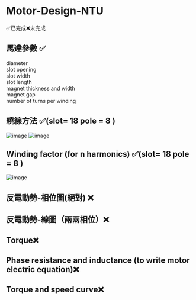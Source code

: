 # Motor-Design-NTU

✅已完成❌未完成
## 馬達參數 ✅
diameter  
slot opening  
slot width  
slot length  
magnet thickness and width  
magnet gap  
number of turns per winding  
## 繞線方法 ✅(slot= 18 pole = 8 )
![image](https://github.com/user-attachments/assets/216613fb-d293-4f2d-bd87-cfe74a32e687)
![image](https://github.com/user-attachments/assets/98e70496-4b21-4166-b095-d8e988f1d420)

## Winding factor (for n harmonics) ✅(slot= 18 pole = 8 )
![image](https://github.com/user-attachments/assets/52d599ed-3bf9-4b0b-837e-92fad1dbf8eb)

## 反電動勢-相位圖(絕對) ❌
## 反電動勢-線圖（兩兩相位）❌
## Torque❌
## Phase resistance and inductance (to write motor electric equation)❌
## Torque and speed curve❌
